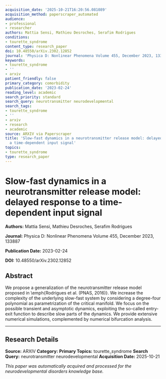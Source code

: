 ```yaml
---
acquisition_date: '2025-10-21T16:20:56.081089'
acquisition_method: paperscraper_automated
audience:
- professional
- researcher
authors: Mattia Sensi, Mathieu Desroches, Serafim Rodrigues
conditions:
- tourette_syndrome
content_type: research_paper
doi: 10.48550/arXiv.2302.12852
journal: 'Physica D: Nonlinear Phenomena Volume 455, December 2023, 133887'
keywords:
- tourette_syndrome
- ''
- arxiv
patient_friendly: false
primary_category: comorbidity
publication_date: '2023-02-24'
reading_level: academic
search_priority: standard
search_query: neurotransmitter neurodevelopmental
search_tags:
- tourette_syndrome
- ''
- arxiv
- research
- academic
source: ARXIV via Paperscraper
title: 'Slow-fast dynamics in a neurotransmitter release model: delayed response to
  a time-dependent input signal'
topics:
- tourette_syndrome
type: research_paper
---
```


# Slow-fast dynamics in a neurotransmitter release model: delayed response to a time-dependent input signal

**Authors:** Mattia Sensi, Mathieu Desroches, Serafim Rodrigues

**Journal:** Physica D: Nonlinear Phenomena Volume 455, December 2023, 133887

**Publication Date:** 2023-02-24

**DOI:** 10.48550/arXiv.2302.12852

## Abstract

We propose a generalization of the neurotransmitter release model proposed in \emph{Rodrigues et al. (PNAS, 2016)}. We increase the complexity of the underlying slow-fast system by considering a degree-four polynomial as parametrization of the critical manifold. We focus on the possible transient and asymptotic dynamics, exploiting the so-called entry-exit function to describe slow parts of the dynamics. We provide extensive numerical simulations, complemented by numerical bifurcation analysis.

---

## Research Details

**Source:** ARXIV
**Category:** 
**Primary Topics:** tourette_syndrome
**Search Query:** neurotransmitter neurodevelopmental
**Acquisition Date:** 2025-10-21

*This paper was automatically acquired and processed for the neurodevelopmental disorders knowledge base.*
